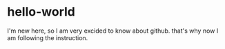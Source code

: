 # hello-world
I'm new here, so I am very excided to know about github. that's why now I am following the instruction.
